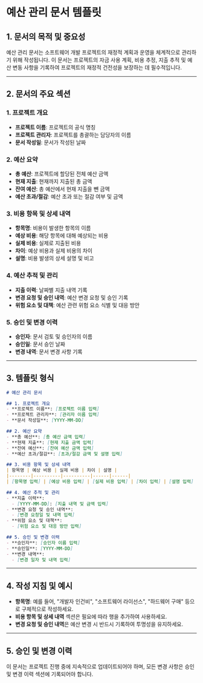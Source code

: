 # 예산 관리 문서 템플릿

## 1. 문서의 목적 및 중요성
예산 관리 문서는 소프트웨어 개발 프로젝트의 재정적 계획과 운영을 체계적으로 관리하기 위해 작성됩니다. 이 문서는 프로젝트의 자금 사용 계획, 비용 추정, 지출 추적 및 예산 변동 사항을 기록하여 프로젝트의 재정적 건전성을 보장하는 데 필수적입니다.

---

## 2. 문서의 주요 섹션

### 1. 프로젝트 개요
- **프로젝트 이름**: 프로젝트의 공식 명칭
- **프로젝트 관리자**: 프로젝트를 총괄하는 담당자의 이름
- **문서 작성일**: 문서가 작성된 날짜

### 2. 예산 요약
- **총 예산**: 프로젝트에 할당된 전체 예산 금액
- **현재 지출**: 현재까지 지출된 총 금액
- **잔여 예산**: 총 예산에서 현재 지출을 뺀 금액
- **예산 초과/절감**: 예산 초과 또는 절감 여부 및 금액

### 3. 비용 항목 및 상세 내역
- **항목명**: 비용이 발생한 항목의 이름
- **예상 비용**: 해당 항목에 대해 예상되는 비용
- **실제 비용**: 실제로 지출된 비용
- **차이**: 예상 비용과 실제 비용의 차이
- **설명**: 비용 발생의 상세 설명 및 비고

### 4. 예산 추적 및 관리
- **지출 이력**: 날짜별 지출 내역 기록
- **변경 요청 및 승인 내역**: 예산 변경 요청 및 승인 기록
- **위험 요소 및 대책**: 예산 관련 위험 요소 식별 및 대응 방안

### 5. 승인 및 변경 이력
- **승인자**: 문서 검토 및 승인자의 이름
- **승인일**: 문서 승인 날짜
- **변경 내역**: 문서 변경 사항 기록

---

## 3. 템플릿 형식

```markdown
# 예산 관리 문서

## 1. 프로젝트 개요
- **프로젝트 이름**: [프로젝트 이름 입력]
- **프로젝트 관리자**: [관리자 이름 입력]
- **문서 작성일**: [YYYY-MM-DD]

## 2. 예산 요약
- **총 예산**: [총 예산 금액 입력]
- **현재 지출**: [현재 지출 금액 입력]
- **잔여 예산**: [잔여 예산 금액 입력]
- **예산 초과/절감**: [초과/절감 금액 및 설명 입력]

## 3. 비용 항목 및 상세 내역
| 항목명 | 예상 비용 | 실제 비용 | 차이 | 설명 |
|--------|----------|----------|------|------|
| [항목명 입력] | [예상 비용 입력] | [실제 비용 입력] | [차이 입력] | [설명 입력] |

## 4. 예산 추적 및 관리
- **지출 이력**: 
  - [YYYY-MM-DD]: [지출 내역 및 금액 입력]
- **변경 요청 및 승인 내역**: 
  - [변경 요청일 및 내역 입력]
- **위험 요소 및 대책**: 
  - [위험 요소 및 대응 방안 입력]

## 5. 승인 및 변경 이력
- **승인자**: [승인자 이름 입력]
- **승인일**: [YYYY-MM-DD]
- **변경 내역**: 
  - [변경 일자 및 내역 입력]

```

---

## 4. 작성 지침 및 예시
- **항목명**: 예를 들어, "개발자 인건비", "소프트웨어 라이선스", "하드웨어 구매" 등으로 구체적으로 작성하세요.
- **비용 항목 및 상세 내역** 섹션은 필요에 따라 행을 추가하여 사용하세요.
- **변경 요청 및 승인 내역**은 예산 변경 시 반드시 기록하여 투명성을 유지하세요.

---

## 5. 승인 및 변경 이력
이 문서는 프로젝트 진행 중에 지속적으로 업데이트되어야 하며, 모든 변경 사항은 승인 및 변경 이력 섹션에 기록되어야 합니다.